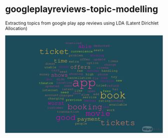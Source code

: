 # googleplayreviews-topic-modelling
Extracting topics from google play app reviews using LDA (Latent Dirichlet Allocation)


<img src="WordItOut-word-cloud-4307378.png" style="float: left; margin-right: 10px;" />
